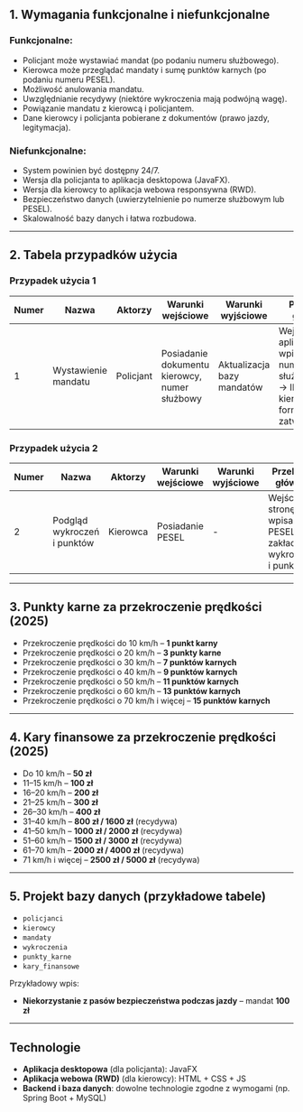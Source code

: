 ## 1. Wymagania funkcjonalne i niefunkcjonalne

### Funkcjonalne:

- Policjant może wystawiać mandat (po podaniu numeru służbowego).
- Kierowca może przeglądać mandaty i sumę punktów karnych (po podaniu numeru PESEL).
- Możliwość anulowania mandatu.
- Uwzględnianie recydywy (niektóre wykroczenia mają podwójną wagę).
- Powiązanie mandatu z kierowcą i policjantem.
- Dane kierowcy i policjanta pobierane z dokumentów (prawo jazdy, legitymacja).

### Niefunkcjonalne:

- System powinien być dostępny 24/7.
- Wersja dla policjanta to aplikacja desktopowa (JavaFX).
- Wersja dla kierowcy to aplikacja webowa responsywna (RWD).
- Bezpieczeństwo danych (uwierzytelnienie po numerze służbowym lub PESEL).
- Skalowalność bazy danych i łatwa rozbudowa.

---

## 2. Tabela przypadków użycia

### Przypadek użycia 1

| Numer | Nazwa               | Aktorzy  | Warunki wejściowe                             | Warunki wyjściowe        | Przebieg główny                                                                 |
|-------|---------------------|----------|------------------------------------------------|---------------------------|----------------------------------------------------------------------------------|
| 1     | Wystawienie mandatu | Policjant| Posiadanie dokumentu kierowcy, numer służbowy | Aktualizacja bazy mandatów| Wejście do aplikacji → wpisanie numeru służbowego → ID kierowcy → formularz → zatwierdzenie |

### Przypadek użycia 2

| Numer | Nazwa                         | Aktorzy  | Warunki wejściowe | Warunki wyjściowe | Przebieg główny                                                     |
|-------|-------------------------------|----------|-------------------|-------------------|----------------------------------------------------------------------|
| 2     | Podgląd wykroczeń i punktów   | Kierowca | Posiadanie PESEL  | -                 | Wejście na stronę → wpisanie PESEL → zakładka wykroczeń i punktów   |

---

## 3. Punkty karne za przekroczenie prędkości (2025)

- Przekroczenie prędkości do 10 km/h – **1 punkt karny**
- Przekroczenie prędkości o 20 km/h – **3 punkty karne**
- Przekroczenie prędkości o 30 km/h – **7 punktów karnych**
- Przekroczenie prędkości o 40 km/h – **9 punktów karnych**
- Przekroczenie prędkości o 50 km/h – **11 punktów karnych**
- Przekroczenie prędkości o 60 km/h – **13 punktów karnych**
- Przekroczenie prędkości o 70 km/h i więcej – **15 punktów karnych**

---

## 4. Kary finansowe za przekroczenie prędkości (2025)

- Do 10 km/h – **50 zł**
- 11–15 km/h – **100 zł**
- 16–20 km/h – **200 zł**
- 21–25 km/h – **300 zł**
- 26–30 km/h – **400 zł**
- 31–40 km/h – **800 zł / 1600 zł** (recydywa)
- 41–50 km/h – **1000 zł / 2000 zł** (recydywa)
- 51–60 km/h – **1500 zł / 3000 zł** (recydywa)
- 61–70 km/h – **2000 zł / 4000 zł** (recydywa)
- 71 km/h i więcej – **2500 zł / 5000 zł** (recydywa)

---

## 5. Projekt bazy danych (przykładowe tabele)

- `policjanci`
- `kierowcy`
- `mandaty`
- `wykroczenia`
- `punkty_karne`
- `kary_finansowe`

Przykładowy wpis:
- **Niekorzystanie z pasów bezpieczeństwa podczas jazdy** – mandat **100 zł**

---

## Technologie

- **Aplikacja desktopowa** (dla policjanta): JavaFX
- **Aplikacja webowa (RWD)** (dla kierowcy): HTML + CSS + JS
- **Backend i baza danych**: dowolne technologie zgodne z wymogami (np. Spring Boot + MySQL)